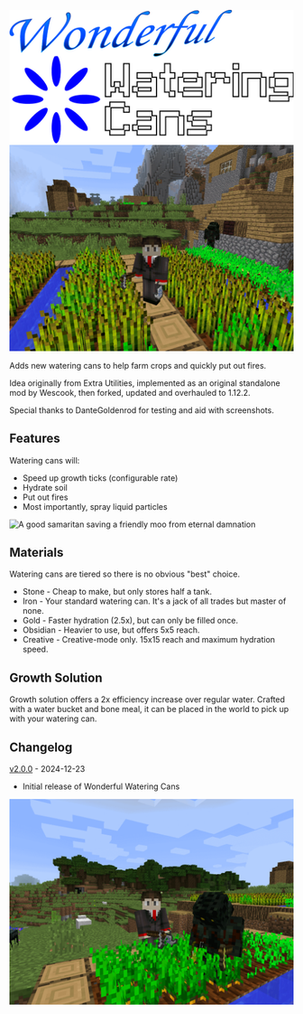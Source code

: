 ![Wonderful Watering Cans](screenshots/logo.png)
![Two hard-working farmers tending to their crop](screenshots/1.png)

Adds new watering cans to help farm crops and quickly put out fires.

Idea originally from Extra Utilities, implemented as an original standalone mod by Wescook, then forked, updated and overhauled to 1.12.2.

Special thanks to DanteGoldenrod for testing and aid with screenshots.

## Features

Watering cans will:

* Speed up growth ticks (configurable rate)
* Hydrate soil
* Put out fires
* Most importantly, spray liquid particles

![A good samaritan saving a friendly moo from eternal damnation](screenshots/3.gif)

## Materials

Watering cans are tiered so there is no obvious "best" choice.

* Stone - Cheap to make, but only stores half a tank.
* Iron - Your standard watering can.  It's a jack of all trades but master of none.
* Gold - Faster hydration (2.5x), but can only be filled once.
* Obsidian - Heavier to use, but offers 5x5 reach.
* Creative - Creative-mode only.  15x15 reach and maximum hydration speed.

## Growth Solution

Growth solution offers a 2x efficiency increase over regular water.  Crafted with a water bucket and bone meal, it can be placed in the world to pick up with your watering can.

## Changelog

[v2.0.0](https://github.com/TheCaneOfTheTophat/WonderfulWateringCans/releases/tag/v2.0.0) - 2024-12-23
* Initial release of Wonderful Watering Cans

![Teamwork makes the dream work!](screenshots/2.png)

